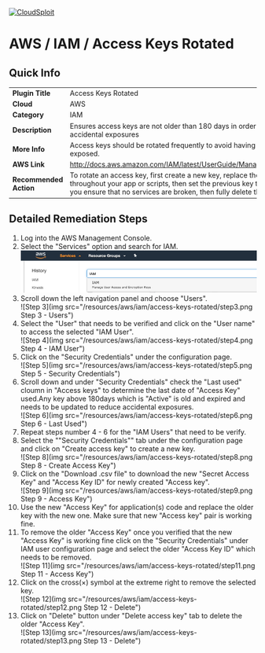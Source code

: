 [![CloudSploit](https://cloudsploit.com/img/logo-new-big-text-100.png "CloudSploit")](https://cloudsploit.com)

# AWS / IAM / Access Keys Rotated

## Quick Info

| | |
|-|-|
| **Plugin Title** | Access Keys Rotated |
| **Cloud** | AWS |
| **Category** | IAM |
| **Description** | Ensures access keys are not older than 180 days in order to reduce accidental exposures |
| **More Info** | Access keys should be rotated frequently to avoid having them accidentally exposed. |
| **AWS Link** | http://docs.aws.amazon.com/IAM/latest/UserGuide/ManagingCredentials.html |
| **Recommended Action** | To rotate an access key, first create a new key, replace the key and secret throughout your app or scripts, then set the previous key to disabled. Once you ensure that no services are broken, then fully delete the old key. |

## Detailed Remediation Steps
1. Log into the AWS Management Console.
2. Select the "Services" option and search for IAM. </br> <img src="/resources/aws/iam/access-keys-rotated/step2.png"/>
3. Scroll down the left navigation panel and choose "Users". </br>![Step 3](img src="/resources/aws/iam/access-keys-rotated/step3.png Step 3 - Users")
4. Select the "User" that needs to be verified and click on the "User name" to access the selected "IAM User".</br>![Step 4](img src="/resources/aws/iam/access-keys-rotated/step4.png Step 4 - IAM User")
5. Click on the "Security Credentials" under the configuration page.</br>![Step 5](img src="/resources/aws/iam/access-keys-rotated/step5.png Step 5 - Security Credentials")
6. Scroll down and under "Security Credentials" check the "Last used" cloumn in "Access keys" to determine the last date of "Access Key" used.Any key above 180days which is "Active" is old and expired and needs to be updated to reduce accidental exposures.</br>![Step 6](img src="/resources/aws/iam/access-keys-rotated/step6.png Step 6 - Last Used")
7. Repeat steps number 4 - 6 for the "IAM Users" that need to be verify.</br>
8. Select the ""Security Credentials"" tab under the configuration page and click on "Create access key" to create a new key.</br>![Step 8](img src="/resources/aws/iam/access-keys-rotated/step8.png Step 8 - Create Access Key")
9. Click on the "Download .csv file" to download the new "Secret Access Key" and "Access Key ID" for newly created "Access key".</br>![Step 9](img src="/resources/aws/iam/access-keys-rotated/step9.png Step 9 - Access Key")
10. Use the new "Access Key" for application(s) code and replace the older key with the new one. Make sure that new "Access key" pair is working fine.</br>
11. To remove the older "Access Key" once you verified that the new "Access Key" is working fine click on the "Security Credentials" under IAM user configuration page and select the older "Access Key ID" which needs to be removed.</br> ![Step 11](img src="/resources/aws/iam/access-keys-rotated/step11.png Step 11 - Access Key")
12. Click on the cross(×) symbol at the extreme right to remove the selected key. </br> ![Step 12](img src="/resources/aws/iam/access-keys-rotated/step12.png Step 12 - Delete")
13. Click on "Delete" button under "Delete access key" tab to delete the older "Access Key".</br>![Step 13](img src="/resources/aws/iam/access-keys-rotated/step13.png Step 13 - Delete")
